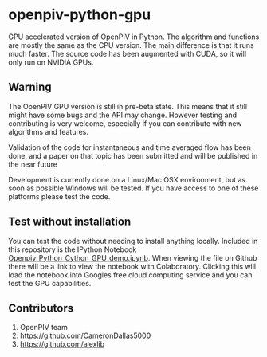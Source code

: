 # openpiv-python-gpu
GPU accelerated version of OpenPIV in Python. The algorithm and functions are mostly the same 
as the CPU version. The main difference is that it runs much faster. The source code has been 
augmented with CUDA, so it will only run on NVIDIA GPUs.


## Warning
The OpenPIV GPU version is still in pre-beta state. This means that
it still might have some bugs and the API may change. However testing and contributing
is very welcome, especially if you can contribute with new algorithms and features.

Validation of the code for instantaneous and time averaged flow has been done, and a 
paper on that topic has been submitted and will be published in the near future

Development is currently done on a Linux/Mac OSX environment, but as soon as possible 
Windows will be tested. If you have access to one of these platforms
please test the code. 

## Test without installation
You can test the code without needing to install anything locally. Included in this 
repository is the IPython Notebook [Openpiv_Python_Cython_GPU_demo.ipynb](Openpiv_Python_Cython_GPU_demo.ipynb). 
When viewing the file on Github there will be a link to view the notebook with Colaboratory. 
Clicking this will load the notebook into Googles free cloud computing service and you can test
the GPU capabilities. 

## Contributors
1. OpenPIV team
2. https://github.com/CameronDallas5000
3. https://github.com/alexlib
